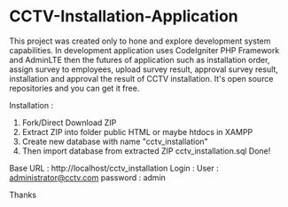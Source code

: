 # CCTV-Installation-Application
This project was created only to hone and explore development system capabilities. In development application uses CodeIgniter PHP Framework and AdminLTE then the futures of application such as installation order, assign survey to employees, upload survey result, approval survey result, installation and approval the result of CCTV installation.
It's open source repositories and you can get it free.

Installation :
1. Fork/Direct Download ZIP 
2. Extract ZIP into folder public HTML or maybe htdocs in XAMPP
3. Create new database with name "cctv_installation"
4. Then import database from extracted ZIP cctv_installation.sql
Done!

Base URL : http://localhost/cctv_installation
Login :
User : administrator@cctv.com
password : admin

Thanks
